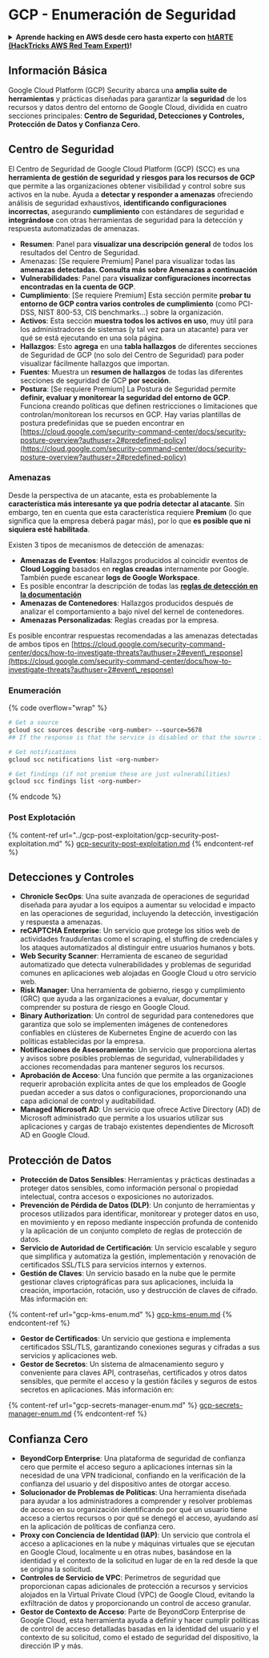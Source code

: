 # GCP - Enumeración de Seguridad

<details>

<summary><strong>Aprende hacking en AWS desde cero hasta experto con</strong> <a href="https://training.hacktricks.xyz/courses/arte"><strong>htARTE (HackTricks AWS Red Team Expert)</strong></a><strong>!</strong></summary>

Otras formas de apoyar a HackTricks:

* Si quieres ver tu **empresa anunciada en HackTricks** o **descargar HackTricks en PDF** ¡Consulta los [**PLANES DE SUSCRIPCIÓN**](https://github.com/sponsors/carlospolop)!
* Obtén el [**oficial PEASS & HackTricks swag**](https://peass.creator-spring.com)
* Descubre [**The PEASS Family**](https://opensea.io/collection/the-peass-family), nuestra colección exclusiva de [**NFTs**](https://opensea.io/collection/the-peass-family)
* **Únete al** 💬 [**grupo de Discord**](https://discord.gg/hRep4RUj7f) o al [**grupo de telegram**](https://t.me/peass) o **síguenos** en **Twitter** 🐦 [**@hacktricks\_live**](https://twitter.com/hacktricks\_live)**.**
* **Comparte tus trucos de hacking enviando PRs a los** [**HackTricks**](https://github.com/carlospolop/hacktricks) y [**HackTricks Cloud**](https://github.com/carlospolop/hacktricks-cloud) repositorios de github.

</details>

## Información Básica

Google Cloud Platform (GCP) Security abarca una **amplia suite de herramientas** y prácticas diseñadas para garantizar la **seguridad** de los recursos y datos dentro del entorno de Google Cloud, dividida en cuatro secciones principales: **Centro de Seguridad, Detecciones y Controles, Protección de Datos y Confianza Cero.**

## **Centro de Seguridad**

El Centro de Seguridad de Google Cloud Platform (GCP) (SCC) es una **herramienta de gestión de seguridad y riesgos para los recursos de GCP** que permite a las organizaciones obtener visibilidad y control sobre sus activos en la nube. Ayuda a **detectar y responder a amenazas** ofreciendo análisis de seguridad exhaustivos, **identificando configuraciones incorrectas**, asegurando **cumplimiento** con estándares de seguridad e **integrándose** con otras herramientas de seguridad para la detección y respuesta automatizadas de amenazas.

* **Resumen**: Panel para **visualizar una descripción general** de todos los resultados del Centro de Seguridad.
* Amenazas: \[Se requiere Premium] Panel para visualizar todas las **amenazas detectadas. Consulta más sobre Amenazas a continuación**
* **Vulnerabilidades**: Panel para **visualizar configuraciones incorrectas encontradas en la cuenta de GCP**.
* **Cumplimiento**: \[Se requiere Premium] Esta sección permite **probar tu entorno de GCP contra varios controles de cumplimiento** (como PCI-DSS, NIST 800-53, CIS benchmarks...) sobre la organización.
* **Activos**: Esta sección **muestra todos los activos en uso**, muy útil para los administradores de sistemas (y tal vez para un atacante) para ver qué se está ejecutando en una sola página.
* **Hallazgos**: Esto **agrega** en una **tabla hallazgos** de diferentes secciones de Seguridad de GCP (no solo del Centro de Seguridad) para poder visualizar fácilmente hallazgos que importan.
* **Fuentes**: Muestra un **resumen de hallazgos** de todas las diferentes secciones de seguridad de GCP **por sección**.
* **Postura**: \[Se requiere Premium] La Postura de Seguridad permite **definir, evaluar y monitorear la seguridad del entorno de GCP**. Funciona creando políticas que definen restricciones o limitaciones que controlan/monitorean los recursos en GCP. Hay varias plantillas de postura predefinidas que se pueden encontrar en [https://cloud.google.com/security-command-center/docs/security-posture-overview?authuser=2#predefined-policy](https://cloud.google.com/security-command-center/docs/security-posture-overview?authuser=2#predefined-policy)

### **Amenazas**

Desde la perspectiva de un atacante, esta es probablemente la **característica más interesante ya que podría detectar al atacante**. Sin embargo, ten en cuenta que esta característica requiere **Premium** (lo que significa que la empresa deberá pagar más), por lo que **es posible que ni siquiera esté habilitada**.&#x20;

Existen 3 tipos de mecanismos de detección de amenazas:

* **Amenazas de Eventos**: Hallazgos producidos al coincidir eventos de **Cloud Logging** basados en **reglas creadas** internamente por Google. También puede escanear **logs de Google Workspace**.
* Es posible encontrar la descripción de todas las [**reglas de detección en la documentación**](https://cloud.google.com/security-command-center/docs/concepts-event-threat-detection-overview?authuser=2#how\_works)
* **Amenazas de Contenedores**: Hallazgos producidos después de analizar el comportamiento a bajo nivel del kernel de contenedores.
* **Amenazas Personalizadas**: Reglas creadas por la empresa.

Es posible encontrar respuestas recomendadas a las amenazas detectadas de ambos tipos en [https://cloud.google.com/security-command-center/docs/how-to-investigate-threats?authuser=2#event\_response](https://cloud.google.com/security-command-center/docs/how-to-investigate-threats?authuser=2#event\_response)

### Enumeración

{% code overflow="wrap" %}
```bash
# Get a source
gcloud scc sources describe <org-number> --source=5678
## If the response is that the service is disabled or that the source is not found, then, it isn't enabled

# Get notifications
gcloud scc notifications list <org-number>

# Get findings (if not premium these are just vulnerabilities)
gcloud scc findings list <org-number>
```
{% endcode %}

### Post Explotación

{% content-ref url="../gcp-post-exploitation/gcp-security-post-exploitation.md" %}
[gcp-security-post-exploitation.md](../gcp-post-exploitation/gcp-security-post-exploitation.md)
{% endcontent-ref %}

## Detecciones y Controles

* **Chronicle SecOps**: Una suite avanzada de operaciones de seguridad diseñada para ayudar a los equipos a aumentar su velocidad e impacto en las operaciones de seguridad, incluyendo la detección, investigación y respuesta a amenazas.
* **reCAPTCHA Enterprise**: Un servicio que protege los sitios web de actividades fraudulentas como el scraping, el stuffing de credenciales y los ataques automatizados al distinguir entre usuarios humanos y bots.
* **Web Security Scanner**: Herramienta de escaneo de seguridad automatizado que detecta vulnerabilidades y problemas de seguridad comunes en aplicaciones web alojadas en Google Cloud u otro servicio web.
* **Risk Manager**: Una herramienta de gobierno, riesgo y cumplimiento (GRC) que ayuda a las organizaciones a evaluar, documentar y comprender su postura de riesgo en Google Cloud.
* **Binary Authorization**: Un control de seguridad para contenedores que garantiza que solo se implementen imágenes de contenedores confiables en clústeres de Kubernetes Engine de acuerdo con las políticas establecidas por la empresa.
* **Notificaciones de Asesoramiento**: Un servicio que proporciona alertas y avisos sobre posibles problemas de seguridad, vulnerabilidades y acciones recomendadas para mantener seguros los recursos.
* **Aprobación de Acceso**: Una función que permite a las organizaciones requerir aprobación explícita antes de que los empleados de Google puedan acceder a sus datos o configuraciones, proporcionando una capa adicional de control y auditabilidad.
* **Managed Microsoft AD**: Un servicio que ofrece Active Directory (AD) de Microsoft administrado que permite a los usuarios utilizar sus aplicaciones y cargas de trabajo existentes dependientes de Microsoft AD en Google Cloud.

## Protección de Datos

* **Protección de Datos Sensibles**: Herramientas y prácticas destinadas a proteger datos sensibles, como información personal o propiedad intelectual, contra accesos o exposiciones no autorizados.
* **Prevención de Pérdida de Datos (DLP)**: Un conjunto de herramientas y procesos utilizados para identificar, monitorear y proteger datos en uso, en movimiento y en reposo mediante inspección profunda de contenido y la aplicación de un conjunto completo de reglas de protección de datos.
* **Servicio de Autoridad de Certificación**: Un servicio escalable y seguro que simplifica y automatiza la gestión, implementación y renovación de certificados SSL/TLS para servicios internos y externos.
* **Gestión de Claves**: Un servicio basado en la nube que le permite gestionar claves criptográficas para sus aplicaciones, incluida la creación, importación, rotación, uso y destrucción de claves de cifrado. Más información en:

{% content-ref url="gcp-kms-enum.md" %}
[gcp-kms-enum.md](gcp-kms-enum.md)
{% endcontent-ref %}

* **Gestor de Certificados**: Un servicio que gestiona e implementa certificados SSL/TLS, garantizando conexiones seguras y cifradas a sus servicios y aplicaciones web.
* **Gestor de Secretos**: Un sistema de almacenamiento seguro y conveniente para claves API, contraseñas, certificados y otros datos sensibles, que permite el acceso y la gestión fáciles y seguros de estos secretos en aplicaciones. Más información en:

{% content-ref url="gcp-secrets-manager-enum.md" %}
[gcp-secrets-manager-enum.md](gcp-secrets-manager-enum.md)
{% endcontent-ref %}

## Confianza Cero

* **BeyondCorp Enterprise**: Una plataforma de seguridad de confianza cero que permite el acceso seguro a aplicaciones internas sin la necesidad de una VPN tradicional, confiando en la verificación de la confianza del usuario y del dispositivo antes de otorgar acceso.
* **Solucionador de Problemas de Políticas**: Una herramienta diseñada para ayudar a los administradores a comprender y resolver problemas de acceso en su organización identificando por qué un usuario tiene acceso a ciertos recursos o por qué se denegó el acceso, ayudando así en la aplicación de políticas de confianza cero.
* **Proxy con Conciencia de Identidad (IAP)**: Un servicio que controla el acceso a aplicaciones en la nube y máquinas virtuales que se ejecutan en Google Cloud, localmente u en otras nubes, basándose en la identidad y el contexto de la solicitud en lugar de en la red desde la que se origina la solicitud.
* **Controles de Servicio de VPC**: Perímetros de seguridad que proporcionan capas adicionales de protección a recursos y servicios alojados en la Virtual Private Cloud (VPC) de Google Cloud, evitando la exfiltración de datos y proporcionando un control de acceso granular.
* **Gestor de Contexto de Acceso**: Parte de BeyondCorp Enterprise de Google Cloud, esta herramienta ayuda a definir y hacer cumplir políticas de control de acceso detalladas basadas en la identidad del usuario y el contexto de su solicitud, como el estado de seguridad del dispositivo, la dirección IP y más.
